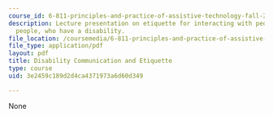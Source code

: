 ```yaml
---
course_id: 6-811-principles-and-practice-of-assistive-technology-fall-2014
description: Lecture presentation on etiquette for interacting with people, and about
  people, who have a disability.
file_location: /coursemedia/6-811-principles-and-practice-of-assistive-technology-fall-2014/3e2459c189d2d4ca4371973a6d60d349_MIT6_811F14_Communicating.pdf
file_type: application/pdf
layout: pdf
title: Disability Communication and Etiquette
type: course
uid: 3e2459c189d2d4ca4371973a6d60d349

---
```

None